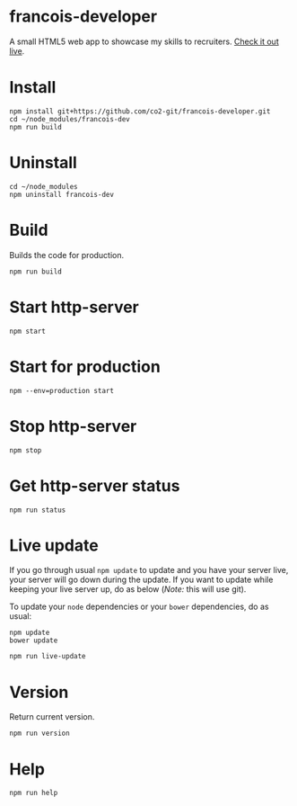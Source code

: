 francois-developer
==================

A small HTML5 web app to showcase my skills to recruiters. <a href="http://192.237.218.147:3100" target="_blank">Check it out live</a>.

# Install
    
    npm install git+https://github.com/co2-git/francois-developer.git
    cd ~/node_modules/francois-dev
    npm run build

# Uninstall

    cd ~/node_modules
    npm uninstall francois-dev

# Build

Builds the code for production.

    npm run build    

# Start http-server

    npm start

# Start for production

    npm --env=production start

# Stop http-server

    npm stop

# Get http-server status

    npm run status

# Live update

If you go through usual `npm update` to update and you have your server live, your server will go down during the update. If you want to update while keeping your live server up, do as below (*Note:* this will use git).

To update your `node` dependencies or your `bower` dependencies, do as usual:

    npm update
    bower update

    npm run live-update

# Version

Return current version.

    npm run version

# Help

    npm run help